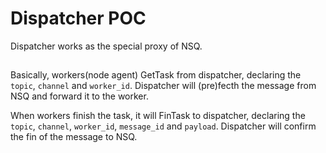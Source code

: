 # Dispatcher POC
Dispatcher works as the special proxy of NSQ.

##
Basically, workers(node agent) GetTask from dispatcher, declaring the `topic`, `channel` and `worker_id`.
Dispatcher will (pre)fecth the message from NSQ and forward it to the worker.

When workers finish the task, it will FinTask to dispatcher, declaring the `topic`, `channel`, `worker_id`, `message_id` and `payload`.
Dispatcher will confirm the fin of the message to NSQ.
